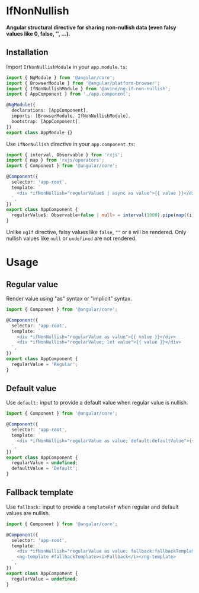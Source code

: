 # IfNonNullish

**Angular structural directive for sharing non-nullish data (even falsy values like 0, false, '', ...).**

## Installation

Import `IfNonNullishModule` in your `app.module.ts`:

```ts
import { NgModule } from '@angular/core';
import { BrowserModule } from '@angular/platform-browser';
import { IfNonNullishModule } from '@avine/ng-if-non-nullish';
import { AppComponent } from './app.component';

@NgModule({
  declarations: [AppComponent],
  imports: [BrowserModule, IfNonNullishModule],
  bootstrap: [AppComponent],
})
export class AppModule {}
```

Use `ifNonNullish` directive in your `app.component.ts`:

```ts
import { interval, Observable } from 'rxjs';
import { map } from 'rxjs/operators';
import { Component } from '@angular/core';

@Component({
  selector: 'app-root',
  template: `
    <div *ifNonNullish="regularValue$ | async as value">{{ value }}</div>
  `,
})
export class AppComponent {
  regularValue$: Observable<false | null> = interval(1000).pipe(map((i) => (i % 2 ? false : null)));
}
```

Unlike `ngIf` directive, falsy values like `false`, `""` or `0` will be rendered.
Only nullish values like `null` or `undefined` are not rendered.

# Usage

## Regular value

Render value using "as" syntax or "implicit" syntax.

```ts
import { Component } from '@angular/core';

@Component({
  selector: 'app-root',
  template: `
    <div *ifNonNullish="regularValue as value">{{ value }}</div>
    <div *ifNonNullish="regularValue; let value">{{ value }}</div>
  `,
})
export class AppComponent {
  regularValue = 'Regular';
}
```

## Default value

Use `default:` input to provide a default value when regular value is nullish.

```ts
import { Component } from '@angular/core';

@Component({
  selector: 'app-root',
  template: `
    <div *ifNonNullish="regularValue as value; default:defaultValue">{{ value }}</div>
  `,
})
export class AppComponent {
  regularValue = undefined;
  defaultValue = 'Default';
}
```

## Fallback template

Use `fallback:` input to provide a `templateRef` when regular and default values are nullish.

```ts
import { Component } from '@angular/core';

@Component({
  selector: 'app-root',
  template: `
    <div *ifNonNullish="regularValue as value; fallback:fallbackTemplate">{{ value }}</div>
    <ng-template #fallbackTemplate><i>Fallback</i></ng-template>
  `,
})
export class AppComponent {
  regularValue = undefined;
}
```
